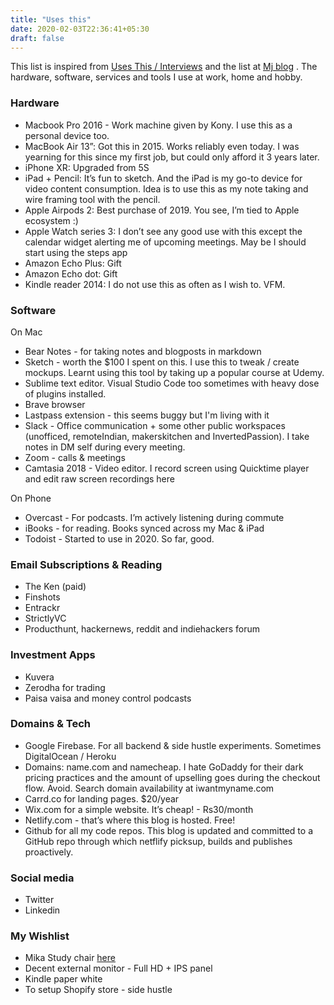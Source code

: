 ```yaml
---
title: "Uses this"
date: 2020-02-03T22:36:41+05:30
draft: false
---
```


This list is inspired from [Uses This / Interviews](https://usesthis.com/) and the list at  [Mj blog](https://manassaloi.com/usesthis/) . The hardware, software, services and tools I use at work, home and hobby.


### Hardware
* Macbook Pro 2016 - Work machine given by Kony. I use this as a personal device too.
* MacBook Air 13”: Got this in 2015. Works reliably even today. I was yearning for this since my first job, but could only afford it 3 years later.
* iPhone XR: Upgraded from 5S
* iPad + Pencil: It’s fun to sketch. And the iPad is my go-to device for video content consumption. Idea is to use this as my note taking and wire framing tool with the pencil.
* Apple Airpods 2: Best purchase of 2019.  You see, I’m tied to Apple ecosystem :)
* Apple Watch series 3: I don’t see any good use with this except the calendar widget alerting me of upcoming meetings. May be I should start using the steps app
* Amazon Echo Plus: Gift
* Amazon Echo dot: Gift
* Kindle reader 2014: I do not use this as often as I wish to. VFM.


### Software   
On Mac 

* Bear Notes - for taking notes and blogposts in markdown
* Sketch - worth the $100 I spent on this. I use this to tweak / create mockups. Learnt using this tool by taking up a popular course at Udemy.
* Sublime text editor. Visual Studio Code too sometimes with heavy dose of plugins installed.
* Brave browser
* Lastpass extension - this seems buggy but I'm living with it
* Slack - Office communication + some other public workspaces (unofficed, remoteIndian, makerskitchen and InvertedPassion). I take notes in DM self during every meeting.
* Zoom - calls & meetings
* Camtasia 2018 - Video editor. I record screen using Quicktime player and edit raw screen recordings here

On Phone

* Overcast - For podcasts. I’m actively listening during commute
* iBooks - for reading. Books synced across my Mac & iPad 
* Todoist - Started to use in 2020. So far, good.


### Email Subscriptions & Reading
* The Ken (paid)
* Finshots
* Entrackr
* StrictlyVC
* Producthunt, hackernews, reddit and indiehackers forum


### Investment Apps
* Kuvera
* Zerodha for trading
* Paisa vaisa and money control podcasts


### Domains & Tech
* Google Firebase. For all backend & side hustle experiments. Sometimes DigitalOcean / Heroku
* Domains: name.com and namecheap. I hate GoDaddy for their dark pricing practices and the amount of upselling goes during the checkout flow. Avoid. Search domain availability at iwantmyname.com
* Carrd.co for landing pages. $20/year
* Wix.com for a simple website. It’s cheap! - Rs30/month
* Netlify.com - that’s where this blog is hosted. Free!
* Github for all my code repos. This blog is updated and committed to a GitHub repo through which netflify picksup, builds and publishes proactively.


### Social media
* Twitter
* Linkedin


### My Wishlist
* Mika Study chair  [here](https://www.urbanladder.com/products/mika-study-chair) 
* Decent external monitor - Full HD + IPS panel
* Kindle paper white 
* To setup Shopify store - side hustle
